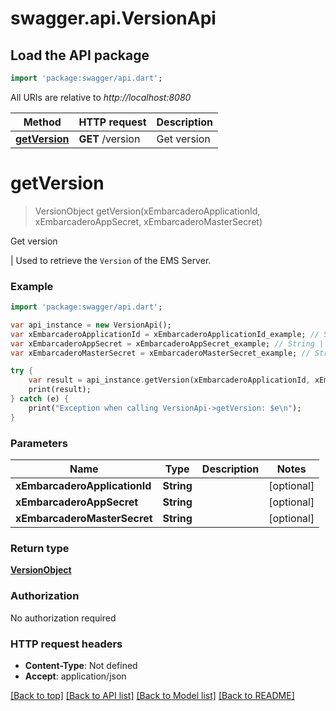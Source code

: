 # swagger.api.VersionApi

## Load the API package
```dart
import 'package:swagger/api.dart';
```

All URIs are relative to *http://localhost:8080*

Method | HTTP request | Description
------------- | ------------- | -------------
[**getVersion**](VersionApi.md#getVersion) | **GET** /version | Get version


# **getVersion**
> VersionObject getVersion(xEmbarcaderoApplicationId, xEmbarcaderoAppSecret, xEmbarcaderoMasterSecret)

Get version

 |      Used to retrieve the `Version` of the EMS Server.

### Example 
```dart
import 'package:swagger/api.dart';

var api_instance = new VersionApi();
var xEmbarcaderoApplicationId = xEmbarcaderoApplicationId_example; // String | 
var xEmbarcaderoAppSecret = xEmbarcaderoAppSecret_example; // String | 
var xEmbarcaderoMasterSecret = xEmbarcaderoMasterSecret_example; // String | 

try { 
    var result = api_instance.getVersion(xEmbarcaderoApplicationId, xEmbarcaderoAppSecret, xEmbarcaderoMasterSecret);
    print(result);
} catch (e) {
    print("Exception when calling VersionApi->getVersion: $e\n");
}
```

### Parameters

Name | Type | Description  | Notes
------------- | ------------- | ------------- | -------------
 **xEmbarcaderoApplicationId** | **String**|  | [optional] 
 **xEmbarcaderoAppSecret** | **String**|  | [optional] 
 **xEmbarcaderoMasterSecret** | **String**|  | [optional] 

### Return type

[**VersionObject**](VersionObject.md)

### Authorization

No authorization required

### HTTP request headers

 - **Content-Type**: Not defined
 - **Accept**: application/json

[[Back to top]](#) [[Back to API list]](../README.md#documentation-for-api-endpoints) [[Back to Model list]](../README.md#documentation-for-models) [[Back to README]](../README.md)


